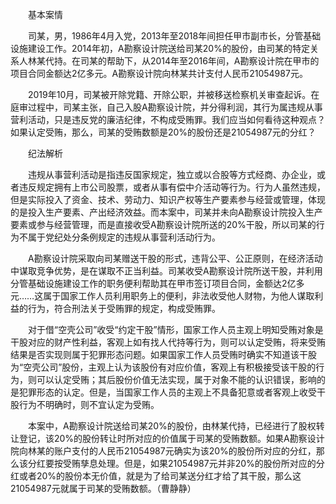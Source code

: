 　　基本案情

　　司某，男，1986年4月入党，2013年至2018年间担任甲市副市长，分管基础设施建设工作。2014年初，A勘察设计院送给司某20%的股份，由司某的特定关系人林某代持。在司某的帮助下，从2014年至2016年间，A勘察设计院在甲市的项目合同金额达2亿多元。A勘察设计院向林某共计支付人民币21054987元。

　　2019年10月，司某被开除党籍、开除公职，并被移送检察机关审查起诉。在庭审过程中，司某主张，自己入股A勘察设计院，并分得利润，其行为属违规从事营利活动，只是违反党的廉洁纪律，不构成受贿罪。我们应当如何看待这种观点？如果认定受贿，那么，司某的受贿数额是20%的股份还是21054987元的分红？

　　纪法解析

　　违规从事营利活动是指违反国家规定，独立或以合股等方式经商、办企业，或者违反规定拥有上市公司股票，或者从事有偿中介活动等行为。行为人虽然违规，但是实际投入了资金、技术、劳动力、知识产权等生产要素参与经营或管理，体现的是投入生产要素、产出经济效益。而本案中，司某并未向A勘察设计院投入生产要素或参与经营管理，而是直接收受A勘察设计院所送的20%干股，所以司某的行为不属于党纪处分条例规定的违规从事营利活动行为。

　　A勘察设计院采取向司某赠送干股的形式，违背公平、公正原则，在经济活动中谋取竞争优势，是在谋取不正当利益。司某收受A勘察设计院所送干股，并利用分管基础设施建设工作的职务便利帮助其在甲市签订项目合同，金额达2亿多元……这属于国家工作人员利用职务上的便利，非法收受他人财物，为他人谋取利益的行为，符合刑法关于受贿罪的规定，构成受贿罪。

　　对于借“空壳公司”收受“约定干股”情形，国家工作人员主观上明知受贿对象是干股对应的财产性利益，客观上如有找人代持等行为，则可以认定受贿，将来受贿结果是否实现则属于犯罪形态问题。如果国家工作人员受贿时确实不知道该干股为“空壳公司”股份，主观上认为该股份有对应价值，客观上有积极接受该干股的行为，则可以认定受贿；其后股份价值无法实现，属于对象不能的认识错误，影响的是犯罪形态的认定。但是，当国家工作人员的主观上不具备犯意或者客观上收受干股行为不明确时，则不宜认定为受贿。

　　本案中，A勘察设计院送给司某20%的股份，由林某代持，已经进行了股权转让登记，该20%的股份转让时所对应的价值属于司某的受贿数额。如果A勘察设计院向林某的账户支付的人民币21054987元确实为该20%的股份所对应的分红，那么该分红要按受贿孳息处理。但是，如果21054987元并非20%的股份所对应的分红或者20%的股份本无价值，就是为了给司某送分红才给了其干股，那么这21054987元就属于司某的受贿数额。（曹静静）
